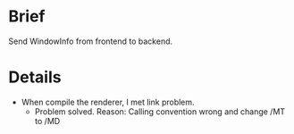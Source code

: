 # Brief #

Send WindowInfo from frontend to backend.


# Details #

  * When compile the renderer, I met link problem.
    * Problem solved. Reason: Calling convention wrong and change /MT to /MD